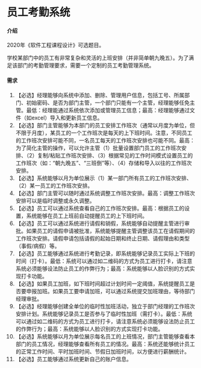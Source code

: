 # 员工考勤系统

#### 介绍
2020年《软件工程课程设计》可选题目。

学校某部门中的员工有非常复杂和灵活的上班安排（并非简单朝九晚五）。为了满足该部门的考勤管理要求，需要一个定制的员工考勤管理系统。

#### 需求
1. 【必选】经理能够向系统中添加、删除、管理用户信息，包括工号、所属部门、初始密码、是否为部门主管，一个部门只能有一个主管，经理能够任免主管。最低：经理能通过系统依次添加或管理员工信息；最高：经理能够通过文件（如excel）导入和更新员工信息。
2. 【必选】部门主管能够为本部门的员工安排工作班次（通常以月度为单位，但不限于月度），某员工的一个工作班次是每天的上下班时间。注意，不同员工的工作班次安排可能不同，一名员工每天的工作班次安排也可能不同。最高：为了简化主管的操作，可以允许主管（1）批量设置部门员工的工作班次安排、（2）复制/粘贴工作班次安排、（3）根据常见的工作时间模式设置员工的工作班次（如：“朝九晚五”、“三班倒”等）、（4）存储和导入以往的工作班次安排。
3. 【必选】系统能够以月为单位展示（1）某一部门所有员工的工作班次安排、（2）某一员工的工作班次安排。
4. 【必选】部门主管可以随时通过系统调整工作班次安排。最高：调整工作班次安排可以是临时调整或永久调整。
5. 【必选】员工可以通过系统查看自己的工作班次安排。最高：根据员工的设置，系统能够在员工上班前自动提醒员工的上下班时间。
6. 【必选】员工可以通过系统进行请假和销假，系统能够自动提醒主管进行审批。如果员工的请假申请被批准，系统能够提醒主管调整该员工在请假期间的工作班次安排。请假申请包括请假的起始日期和终止日期、请假理由和类型（事假/病假）等。
7. 【必选】员工能够通过系统进行考勤记录，即系统能够记录员工实际上下班的时间（打卡）。最低：系统可以通过如二维码的方式为员工进行打卡，请注意系统必须能够设法防止员工的作弊行为；最高：系统能够以人脸识别的方式实现打卡功能。
8. 【必选】如果员工加班，如下班时间超过计划时间一定阈值，系统提醒员工是否要申报加班。如果员工要申请加班，可以通过系统提交加班理由，等待部门经理审批。
9. 【必选】经理能够创建全单位的临时性加班活动，独立于部门经理的工作班次安排计划。系统能够记录员工是否参与了临时性加班（需打卡）。最低：系统可以通过如二维码的方式为员工进行打卡，请注意系统必须能够设法防止员工的作弊行为；最高：系统能够以人脸识别的方式实现打卡功能。
10. 【必选】系统能够以月为单位展示每名员工的上班情况，部门主管能够查看本部门的员工情况，经理能够查看所有员工的情况。最高：系统还能够统计员工的正常工作时间、平时加班时间、节假日加班时间，以方便进行薪酬统计。
11. 【必选】员工能够通过系统更新自己的账户信息。